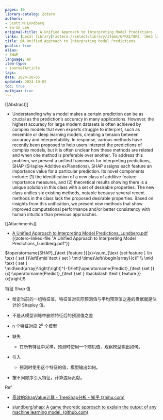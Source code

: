 ```yaml
---
pages: 10
library-catalog: Zotero
authors:
- Scott M Lundberg
- Su-In Lee
original-title: A Unified Approach to Interpreting Model Predictions
links: [Local library](zotero://select/library/items/6PRXLT8R), [Web library](https://www.zotero.org/users/4911197/items/6PRXLT8R)
title: @A Unified Approach to Interpreting Model Predictions
public: true
alias:
- SHAP
language: en
item-type:
- journalArticle
tags:
date: 2024-10-05
updated: 2024-10-05
toc: true
mathjax: true
---
```


[[Abstract]]

  + Understanding why a model makes a certain prediction can be as crucial as the prediction’s accuracy in many applications. However, the highest accuracy for large modern datasets is often achieved by complex models that even experts struggle to interpret, such as ensemble or deep learning models, creating a tension between accuracy and interpretability. In response, various methods have recently been proposed to help users interpret the predictions of complex models, but it is often unclear how these methods are related and when one method is preferable over another. To address this problem, we present a uniﬁed framework for interpreting predictions, SHAP (SHapley Additive exPlanations). SHAP assigns each feature an importance value for a particular prediction. Its novel components include: (1) the identiﬁcation of a new class of additive feature importance measures, and (2) theoretical results showing there is a unique solution in this class with a set of desirable properties. The new class uniﬁes six existing methods, notable because several recent methods in the class lack the proposed desirable properties. Based on insights from this uniﬁcation, we present new methods that show improved computational performance and/or better consistency with human intuition than previous approaches.

[[Attachments]]

  + [A Unified Approach to Interpreting Model Predictions_Lundberg.pdf](zotero://select/library/items/A6C4WJ3W) {{zotero-linked-file "A Unified Approach to Interpreting Model Predictions_Lundberg.pdf"}}

$\operatorname{SHAP}_{\text {feature }}(x)=\sum_{\text {set:feature } \in \text { set }}\left[\mid \text { set } \mid \times\left(\begin{array}{c}F \\ \mid \text { set } \mid\end{array}\right)\right]^{-1}\left[\operatorname{Predict}_{\text {set }}(x)-\operatorname{Predict}_{\text {set } \backslash \text { feature }}(x)\right]$

特征 Shap 值

  + 给定当前的一组特征值，特征值对实际预测值与平均预测值之差的贡献就是估计的 Shapley 值。

  + 不是从模型训练中删除特征后的预测值之差

  + n 个特征对应 $2^n$ 个模型

  + 缺失

    + 在所有特征中采样，预测时使用一个随机值，观察模型输出如何。

  + 引入

    + 预测时使用这个特征的值，模型输出如何。

  + 按不同顺序引入特征，计算边际贡献。

Ref

  + [高效的ShapValue计算 - TreeShap分析 - 知乎 (zhihu.com)](https://zhuanlan.zhihu.com/p/299337859)

  + [slundberg/shap: A game theoretic approach to explain the output of any machine learning model. (github.com)](https://github.com/slundberg/shap/)
